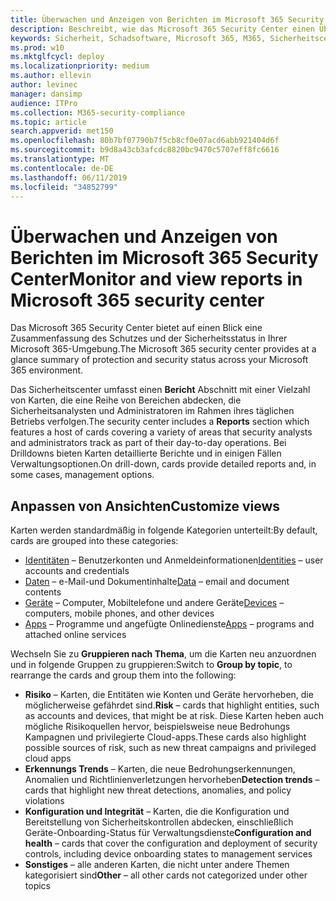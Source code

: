 ```yaml
---
title: Überwachen und Anzeigen von Berichten im Microsoft 365 Security Center
description: Beschreibt, wie das Microsoft 365 Security Center einen Überblick über den Schutz und den Sicherheitsstatus bietet.
keywords: Sicherheit, Schadsoftware, Microsoft 365, M365, Sicherheitscenter, Überwachung, Bericht, Status
ms.prod: w10
ms.mktglfcycl: deploy
ms.localizationpriority: medium
ms.author: ellevin
author: levinec
manager: dansimp
audience: ITPro
ms.collection: M365-security-compliance
ms.topic: article
search.appverid: met150
ms.openlocfilehash: 80b7bf07790b7f5cb8cf0e07acd6abb921404d6f
ms.sourcegitcommit: b9d8a43cb3afcdc8820bc9470c5707eff8fc6616
ms.translationtype: MT
ms.contentlocale: de-DE
ms.lasthandoff: 06/11/2019
ms.locfileid: "34852799"
---
```

# <a name="monitor-and-view-reports-in-microsoft-365-security-center"></a><span data-ttu-id="183e7-104">Überwachen und Anzeigen von Berichten im Microsoft 365 Security Center</span><span class="sxs-lookup"><span data-stu-id="183e7-104">Monitor and view reports in Microsoft 365 security center</span></span>

<span data-ttu-id="183e7-105">Das Microsoft 365 Security Center bietet auf einen Blick eine Zusammenfassung des Schutzes und der Sicherheitsstatus in Ihrer Microsoft 365-Umgebung.</span><span class="sxs-lookup"><span data-stu-id="183e7-105">The Microsoft 365 security center provides at a glance summary of protection and security status across your Microsoft 365 environment.</span></span>

<span data-ttu-id="183e7-106">Das Sicherheitscenter umfasst einen **Bericht** Abschnitt mit einer Vielzahl von Karten, die eine Reihe von Bereichen abdecken, die Sicherheitsanalysten und Administratoren im Rahmen ihres täglichen Betriebs verfolgen.</span><span class="sxs-lookup"><span data-stu-id="183e7-106">The security center includes a **Reports** section which features a host of cards covering a variety of areas that security analysts and administrators track as part of their day-to-day operations.</span></span> <span data-ttu-id="183e7-107">Bei Drilldowns bieten Karten detaillierte Berichte und in einigen Fällen Verwaltungsoptionen.</span><span class="sxs-lookup"><span data-stu-id="183e7-107">On drill-down, cards provide detailed reports and, in some cases, management options.</span></span>

## <a name="customize-views"></a><span data-ttu-id="183e7-108">Anpassen von Ansichten</span><span class="sxs-lookup"><span data-stu-id="183e7-108">Customize views</span></span>

<span data-ttu-id="183e7-109">Karten werden standardmäßig in folgende Kategorien unterteilt:</span><span class="sxs-lookup"><span data-stu-id="183e7-109">By default, cards are grouped into these categories:</span></span>
  
* <span data-ttu-id="183e7-110">[Identitäten](monitor-and-report-identities.md) – Benutzerkonten und Anmeldeinformationen</span><span class="sxs-lookup"><span data-stu-id="183e7-110">[Identities](monitor-and-report-identities.md) – user accounts and credentials</span></span>
* <span data-ttu-id="183e7-111">[Daten](monitor-data.md) – e-Mail-und Dokumentinhalte</span><span class="sxs-lookup"><span data-stu-id="183e7-111">[Data](monitor-data.md) – email and document contents</span></span>
* <span data-ttu-id="183e7-112">[Geräte](monitor-devices.md) – Computer, Mobiltelefone und andere Geräte</span><span class="sxs-lookup"><span data-stu-id="183e7-112">[Devices](monitor-devices.md) – computers, mobile phones, and other devices</span></span>
* <span data-ttu-id="183e7-113">[Apps](monitor-apps.md) – Programme und angefügte Onlinedienste</span><span class="sxs-lookup"><span data-stu-id="183e7-113">[Apps](monitor-apps.md) – programs and attached online services</span></span>

<span data-ttu-id="183e7-114">Wechseln Sie zu **Gruppieren nach Thema**, um die Karten neu anzuordnen und in folgende Gruppen zu gruppieren:</span><span class="sxs-lookup"><span data-stu-id="183e7-114">Switch to **Group by topic**, to rearrange the cards and group them into the following:</span></span>

* <span data-ttu-id="183e7-115">**Risiko** – Karten, die Entitäten wie Konten und Geräte hervorheben, die möglicherweise gefährdet sind.</span><span class="sxs-lookup"><span data-stu-id="183e7-115">**Risk** – cards that highlight entities, such as accounts and devices, that might be at risk.</span></span> <span data-ttu-id="183e7-116">Diese Karten heben auch mögliche Risikoquellen hervor, beispielsweise neue Bedrohungs Kampagnen und privilegierte Cloud-apps.</span><span class="sxs-lookup"><span data-stu-id="183e7-116">These cards also highlight possible sources of risk, such as new threat campaigns and privileged cloud apps</span></span>  
* <span data-ttu-id="183e7-117">**Erkennungs Trends** – Karten, die neue Bedrohungserkennungen, Anomalien und Richtlinienverletzungen hervorheben</span><span class="sxs-lookup"><span data-stu-id="183e7-117">**Detection trends** – cards that highlight new threat detections, anomalies, and policy violations</span></span>
* <span data-ttu-id="183e7-118">**Konfiguration und Integrität** – Karten, die die Konfiguration und Bereitstellung von Sicherheitskontrollen abdecken, einschließlich Geräte-Onboarding-Status für Verwaltungsdienste</span><span class="sxs-lookup"><span data-stu-id="183e7-118">**Configuration and health** – cards that cover the configuration and deployment of security controls, including device onboarding states to management services</span></span>
* <span data-ttu-id="183e7-119">**Sonstiges** – alle anderen Karten, die nicht unter andere Themen kategorisiert sind</span><span class="sxs-lookup"><span data-stu-id="183e7-119">**Other** – all other cards not categorized under other topics</span></span>

